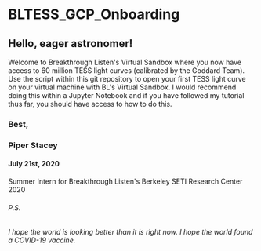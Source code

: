 # BLTESS_GCP_Onboarding

## Hello, eager astronomer! 

Welcome to Breakthrough Listen's Virtual Sandbox where you now have access to 60 million TESS light curves (calibrated by the Goddard Team). Use the script within this git repository to open your first TESS light curve on your virtual machine with BL's Virtual Sandbox. I would recommend doing this within a Jupyter Notebook and if you have followed my tutorial thus far, you should have access to how to do this. 

### Best,
### Piper Stacey
#### July 21st, 2020

Summer Intern for Breakthrough Listen's Berkeley SETI Research Center 2020


###### P.S. 
###### I hope the world is looking better than it is right now. I hope the world found a COVID-19 vaccine.
